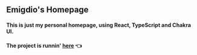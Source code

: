 ## Emigdio's Homepage
#### This is just my personal homepage, using React, TypeScript and Chakra UI. <br/>
#### The project is runnin' <a href="https://emigdio821.netlify.app/" target="_blank">here</a> 👈

